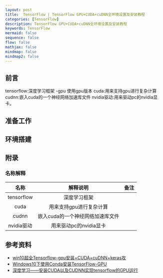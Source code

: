 ```yaml
---
layout: post
title:  TensorFlow | TensorFlow GPU+CUDA+cuDNN全环境设置及安装教程
categories: [TensorFlow]
description: TensorFlow GPU+CUDA+cuDNN全环境设置及安装教程
keywords: TensorFlow
mermaid: false
sequence: false
flow: false
mathjax: false
mindmap: false
mindmap2: false
---
```


## 前言 <br>
tensorflow:深度学习框架 -gpu 使用gpu版本 cuda:用来支持gpu进行复杂计算 cudnn:嵌入cuda的一个神经网络加速库文件 nvidia驱动:用来驱动pc的nvidia显卡。

## 准备工作



## 环境搭建









## 附录




### 名称解释

|     名称      |        解释说明        |  备注   | 
|:-----------:|:------------------:|:-----:|
| tensorflow  |       深度学习框架       |  |
|    cuda     |   用来支持gpu进行复杂计算    |  |
|    cudnn    | 嵌入cuda的一个神经网络加速库文件 |  |
|  nvidia驱动   |  用来驱动pc的nvidia显卡   |  |




## 参考资料
- [win10超全Tensorflow-gpu安装+CUDA+cuDNN+keras攻](https://blog.csdn.net/qq_42505705/article/details/83478668)
- [Windows10下使用Conda安装TensorFlow-GPU](https://blog.csdn.net/weixin_46846685/article/details/110292801)
- [深度学习——安装CUDA以及CUDNN实现tensorflow的GPU运行](https://blog.csdn.net/weixin_53966032/article/details/126135123)








